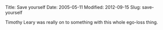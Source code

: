Title: Save yourself
Date: 2005-05-11
Modified: 2012-09-15
Slug: save-yourself

Timothy Leary was really on to something with this whole ego-loss thing.
